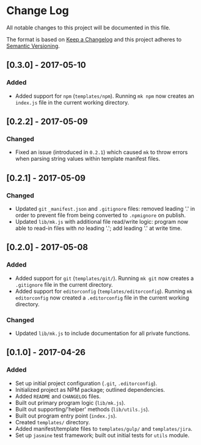 # Change Log
All notable changes to this project will be documented in this file.

The format is based on [Keep a Changelog](http://keepachangelog.com/) and this project adheres to [Semantic Versioning](http://semver.org/).

## [0.3.0] - 2017-05-10
### Added
- Added support for `npm` (`templates/npm`). Running `mk npm` now creates an `index.js` file in the current working directory.

## [0.2.2] - 2017-05-09
### Changed
- Fixed an issue (introduced in `0.2.1`) which caused `mk` to throw errors when parsing string values within template manifest files.

## [0.2.1] - 2017-05-09
### Changed
- Updated `git` `_manifest.json` and `.gitignore` files: removed leading '.' in order to prevent file from being converted to `.npmignore` on publish.
- Updated `lib/mk.js` with additional file read/write logic: program now able to read-in files with *no* leading '.'; add leading '.' at write time.

## [0.2.0] - 2017-05-08
### Added
- Added support for `git` (`templates/git/`). Running `mk git` now creates a `.gitignore` file in the current directory.
- Added support for `editorconfig` (`templates/editorconfig`). Running `mk editorconfig` now created a `.editorconfig` file in the current working directory.

### Changed
- Updated `lib/mk.js` to include documentation for all private functions.

## [0.1.0] - 2017-04-26
### Added
- Set up initial project configuration (`.git`, `.editorconfig`).
- Initialized project as NPM package; outlined dependencies.
- Added `README` and `CHANGELOG` files.
- Built out primary program logic (`lib/mk.js`).
- Built out supporting/'helper' methods (`lib/utils.js`).
- Built out program entry point (`index.js`).
- Created `templates/` directory.
- Added manifest/template files to `templates/gulp/` and `templates/jira`.
- Set up `jasmine` test framework; built out initial tests for `utils` module.
